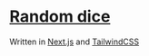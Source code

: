 # [Random dice](https://dice.razmadze.me)

Written in [Next.js](https://nextjs.org) and [TailwindCSS](https://tailwindcss.com/)
